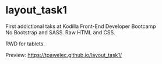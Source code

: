 # layout_task1

First addictional taks at Kodilla Front-End Developer Bootcamp <br>
No Bootstrap and SASS. Raw HTML and CSS.

RWD for tablets.

Preview:
https://tpawelec.github.io/layout_task1/
